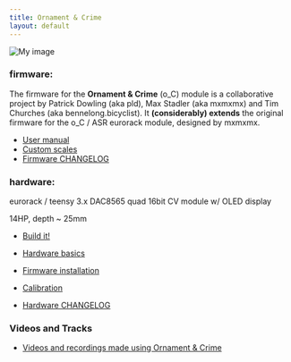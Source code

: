 ```yaml
---
title: Ornament & Crime
layout: default
---
```


![My image](https://farm1.staticflickr.com/676/20090774694_b56e557693_b.jpg)

### firmware:

The firmware for the **Ornament & Crime** (o_C) module is a collaborative project by Patrick Dowling (aka pld), Max Stadler (aka mxmxmx) and Tim Churches (aka bennelong.bicyclist). It **(considerably) extends** the original firmware for the o_C / ASR eurorack module, designed by mxmxmx.

 * [User manual](/O_C/user-manual/)
 * [Custom scales](/O_C/custom-scales/)
 * [Firmware CHANGELOG](/O_C/firmware-changelog/) 

### hardware:

eurorack / teensy 3.x DAC8565 quad 16bit CV module w/ OLED display

14HP, depth ~ 25mm

 * [Build it!](/O_C/build-it/)
 * [Hardware basics](/O_C/hardware-basics/)
 * [Firmware installation](/O_C/firmware/)
 * [Calibration](/O_C/calibration/)
 
 * [Hardware CHANGELOG](/O_C/hardware-changelog/)

### Videos and Tracks

 * [Videos and recordings made using Ornament & Crime](/O_C/videos-and-tracks/)
 
